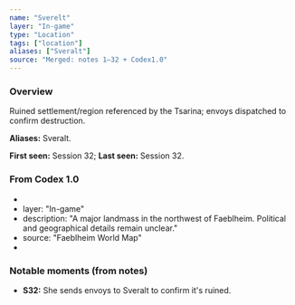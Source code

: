 ```yaml
---
name: "Sverelt"
layer: "In-game"
type: "Location"
tags: ["location"]
aliases: ["Sveralt"]
source: "Merged: notes 1–32 + Codex1.0"
---
```

### Overview
Ruined settlement/region referenced by the Tsarina; envoys dispatched to confirm destruction.

**Aliases:** Sveralt.

**First seen:** Session 32; **Last seen:** Session 32.

### From Codex 1.0
- 
- layer: "In-game"
- description: "A major landmass in the northwest of Faeblheim. Political and geographical details remain unclear."
- source: "Faeblheim World Map"
- 

### Notable moments (from notes)
- **S32:** She sends envoys to Sveralt to confirm it's ruined.
